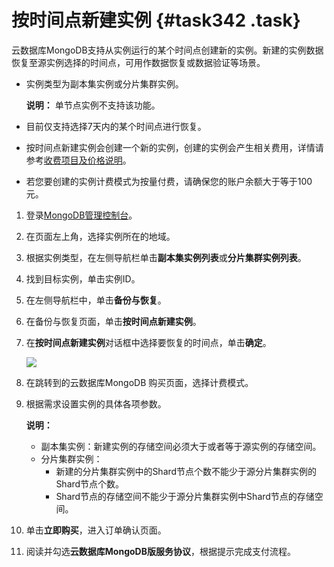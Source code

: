 # 按时间点新建实例 {#task342 .task}

云数据库MongoDB支持从实例运行的某个时间点创建新的实例。新建的实例数据恢复至源实例选择的时间点，可用作数据恢复或数据验证等场景。

-   实例类型为副本集实例或分片集群实例。

    **说明：** 单节点实例不支持该功能。

-   目前仅支持选择7天内的某个时间点进行恢复。
-   按时间点新建实例会创建一个新的实例，创建的实例会产生相关费用，详情请参考[收费项目及价格说明](../../../../intl.zh-CN/产品定价/收费项目及价格说明.md#)。
-   若您要创建的实例计费模式为按量付费，请确保您的账户余额大于等于100元。

1.  登录[MongoDB管理控制台](https://mongodb.console.aliyun.com/)。 
2.  在页面左上角，选择实例所在的地域。 
3.  根据实例类型，在左侧导航栏单击**副本集实例列表**或**分片集群实例列表**。 
4.  找到目标实例，单击实例ID。 
5.  在左侧导航栏中，单击**备份与恢复**。 
6.   在备份与恢复页面，单击**按时间点新建实例**。 
7.  在**按时间点新建实例**对话框中选择要恢复的时间点，单击**确定**。 

    ![](http://static-aliyun-doc.oss-cn-hangzhou.aliyuncs.com/assets/img/6724/155618061321489_zh-CN.png)

8.  在跳转到的云数据库MongoDB 购买页面，选择计费模式。 
9.  根据需求设置实例的具体各项参数。 

    **说明：** 

    -   副本集实例：新建实例的存储空间必须大于或者等于源实例的存储空间。
    -   分片集群实例：
        -   新建的分片集群实例中的Shard节点个数不能少于源分片集群实例的Shard节点个数。
        -   Shard节点的存储空间不能少于源分片集群实例中Shard节点的存储空间。
10. 单击**立即购买**，进入订单确认页面。 
11. 阅读并勾选**云数据库MongoDB版服务协议**，根据提示完成支付流程。 

